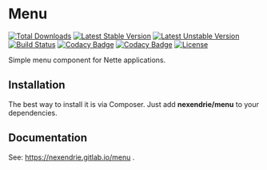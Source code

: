 Menu
====

[![Total Downloads](https://poser.pugx.org/nexendrie/menu/downloads)](https://packagist.org/packages/nexendrie/menu) [![Latest Stable Version](https://poser.pugx.org/nexendrie/menu/v/stable)](https://packagist.org/packages/nexendrie/menu) [![Latest Unstable Version](https://poser.pugx.org/nexendrie/menu/v/unstable)](https://packagist.org/packages/nexendrie/menu) [![Build Status](https://travis-ci.org/nexendrie/menu.svg?branch=master)](https://travis-ci.org/nexendrie/menu) [![Codacy Badge](https://api.codacy.com/project/badge/Grade/67035b1f71af486d94bde6bfc99c2bc1)](https://www.codacy.com/app/Nexendrie/menu) [![Codacy Badge](https://api.codacy.com/project/badge/Coverage/67035b1f71af486d94bde6bfc99c2bc1)](https://www.codacy.com/app/Nexendrie/menu) [![License](https://poser.pugx.org/nexendrie/menu/license)](https://gitlab.com/nexendrie/menu/blob/master/LICENSE)

Simple menu component for Nette applications.

Installation
------------
The best way to install it is via Composer. Just add **nexendrie/menu** to your dependencies.

Documentation
-------------
See: https://nexendrie.gitlab.io/menu .
